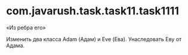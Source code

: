 # com.javarush.task.task11.task1111
«Из ребра его»

Изменить два класса Adam (Адам) и Eve (Ева).
Унаследовать Еву от Адама.
